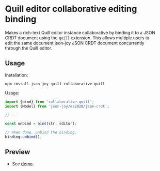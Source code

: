 # Quill editor collaborative editing binding

Makes a rich-text Quill editor instance collaborative by binding it to a JSON CRDT
document using the `quill` extension. This allows multiple users to edit the
same document json-joy JSON CRDT document concurrently through the Quill editor.


## Usage

Installation:

```
npm install json-joy quill collaborative-quill
```

Usage:

```ts
import {bind} from 'collaborative-quill';
import {Model} from 'json-joy/es2020/json-crdt';

// ...

const unbind = bind(str, editor);

// When done, unbind the binding.
binding.unbind();
```


## Preview

- See [demo](https://streamich.github.io/collaborative-quill).
